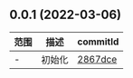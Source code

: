 ## 0.0.1 (2022-03-06)

范围|描述|commitId
--|--|--
 - | 初始化 | [2867dce](https://github.com/JeremyYu-creator/vue-managerV2/commit/2867dce)

